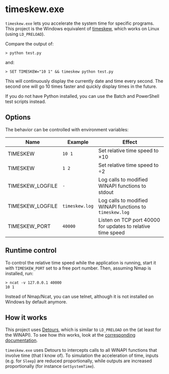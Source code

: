 # timeskew.exe

`timeskew.exe` lets you accelerate the system time for specific programs.
This project is the Windows equivalent of [timeskew](https://github.com/vi/timeskew),
which works on Linux (using `LD_PRELOAD`).

Compare the output of:

```
> python test.py
```

and:

```
> SET TIMESKEW="10 1" && timeskew python test.py
```

This will continuously display the currently date and time every second.
The second one will go 10 times faster and quickly display times in the future.

If you do not have Python installed, you can use the Batch and PowerShell test scripts instead.

## Options

The behavior can be controlled with environment variables:

| Name             | Example        | Effect
| ----             | -------        | ------
| TIMESKEW         | `10 1`         | Set relative time speed to ×10
| TIMESKEW         | `1 2`          | Set relative time speed to ÷2
| TIMESKEW_LOGFILE | `-`            | Log calls to modified WINAPI functions to stdout
| TIMESKEW_LOGFILE | `timeskew.log` | Log calls to modified WINAPI functions to `timeskew.log` 
| TIMESKEW_PORT    | `40000`        | Listen on TCP port 40000 for updates to relative time speed

## Runtime control

To control the relative time speed while the application is running, start it with `TIMESKEW_PORT` set to a free port number.
Then, assuming Nmap is installed, run:

```
> ncat -v 127.0.0.1 40000
10 1
```

Instead of Nmap/Ncat, you can use telnet, although it is not installed on Windows by default anymore.

## How it works

This project uses [Detours](https://github.com/microsoft/Detours/),
which is similar to `LD_PRELOAD` on the (at least for the WINAPI).
To see how _this_ works, look at the [corresponding documentation](https://github.com/microsoft/Detours/wiki/OverviewInterception).

`timeskew.exe` uses Detours to intercepts calls to all WINAPI functions that involve time (that I know of).
To simulation the acceleration of time,
inputs (e.g. for `Sleep`) are reduced proportionally,
while outputs are increased proportionally (for instance `GetSystemTime`).
